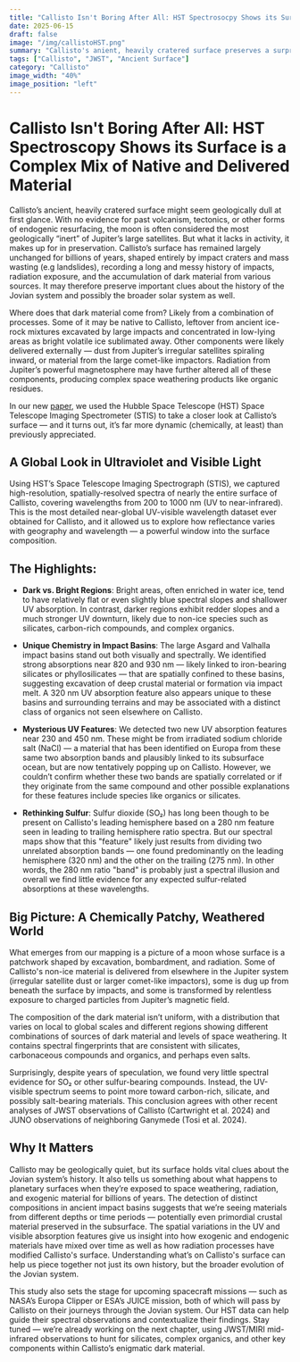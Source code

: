 ```yaml
---
title: "Callisto Isn't Boring After All: HST Spectrosocpy Shows its Surface is a Complex Mix of Native and Delivered Material"
date: 2025-06-15
draft: false
image: "/img/callistoHST.png"
summary: "Callisto's anient, heavily cratered surface preserves a surprisingly complex record of its past. By mapping its surface in ultraviolet and visible light, we found evidence for a chemically diverse mix of native (endogenic) and externally delivered (exogenic) dark material, shaped by radiation and ancient impacts. These findings challenge long-held assumptions about Callisto’s composition and shed new light on the evolution of Jupiter’s outermost moon."
tags: ["Callisto", "JWST", "Ancient Surface"]
category: "Callisto"
image_width: "40%"
image_position: "left"
---
```


# Callisto Isn't Boring After All: HST Spectroscopy Shows its Surface is a Complex Mix of Native and Delivered Material

<!-- This page is currently in development. Please check again soon! In the meantime, check out our recent paper . -->

Callisto’s ancient, heavily cratered surface might seem geologically dull at first glance. With no evidence for past volcanism, tectonics, or other forms of endogenic resurfacing, the moon is often considered the most geologically “inert” of Jupiter’s large satellites. But what it lacks in activity, it makes up for in preservation. Callisto’s surface has remained largely unchanged for billions of years, shaped entirely by impact craters and mass wasting (e.g landslides), recording a long and messy history of impacts, radiation exposure, and the accumulation of dark material from various sources. It may therefore preserve important clues about the history of the Jovian system and possibly the broader solar system as well.

Where does that dark material come from? Likely from a combination of processes. Some of it may be native to Callisto, leftover from ancient ice-rock mixtures excavated by large impacts and concentrated in low-lying areas as bright volatile ice sublimated away. Other components were likely delivered externally — dust from Jupiter’s irregular satellites spiraling inward, or material from the large comet-like impactors. Radiation from Jupiter’s powerful magnetosphere may have further altered all of these components, producing complex space weathering products like organic residues.

In our new [paper](https://arxiv.org/abs/2506.00151), we used the Hubble Space Telescope (HST) Space Telescope Imaging Spectrometer (STIS) to take a closer look at Callisto’s surface — and it turns out, it’s far more dynamic (chemically, at least) than previously appreciated.

## A Global Look in Ultraviolet and Visible Light

Using HST’s Space Telescope Imaging Spectrograph (STIS), we captured high-resolution, spatially-resolved spectra of nearly the entire surface of Callisto, covering wavelengths from 200 to 1000 nm (UV to near-infrared). This is the most detailed near-global UV-visible wavelength dataset ever obtained for Callisto, and it allowed us to explore how reflectance varies with geography and wavelength — a powerful window into the surface composition.

## The Highlights:

- **Dark vs. Bright Regions**: Bright areas, often enriched in water ice, tend to have relatively flat or even slightly blue spectral slopes and shallower UV absorption. In contrast, darker regions exhibit redder slopes and a much stronger UV downturn, likely due to non-ice species such as silicates, carbon-rich compounds, and complex organics.

- **Unique Chemistry in Impact Basins**: The large Asgard and Valhalla impact basins stand out both visually and spectrally. We identified strong absorptions near 820 and 930 nm — likely linked to iron-bearing silicates or phyllosilicates — that are spatially confined to these basins, suggesting excavation of deep crustal material or formation via impact melt. A 320 nm UV absorption feature also appears unique to these basins and surrounding terrains and may be associated with a distinct class of organics not seen elsewhere on Callisto.

- **Mysterious UV Features**: We detected two new UV absorption features near 230 and 450 nm. These might be from irradiated sodium chloride salt (NaCl) — a material that has been identified on Europa from these same two absorption bands and plausibly linked to its subsurface ocean, but are now tentatively popping up on Callisto. However, we couldn’t confirm whether these two bands are spatially correlated or if they originate from the same compound and other possible explanations for these features include species like organics or silicates.

- **Rethinking Sulfur**: Sulfur dioxide (SO₂) has long been though to be present on Callisto's leading hemisphere based on a 280 nm feature seen in leading to trailing hemisphere ratio spectra. But our spectral maps show that this "feature" likely just results from dividing two unrelated absorption bands — one found predominantly on the leading hemisphere (320 nm) and the other on the trailing (275 nm). In other words, the 280 nm ratio "band" is probably just a spectral illusion and overall we find little evidence for any expected sulfur-related absorptions at these wavelengths.


## Big Picture: A Chemically Patchy, Weathered World

What emerges from our mapping is a picture of a moon whose surface is a patchwork shaped by excavation, bombardment, and radiation. Some of Callisto's non-ice material is delivered from elsewhere in the Jupiter system (irregular satellite dust or larger comet-like impactors), some is dug up from beneath the surface by impacts, and some is transformed by relentless exposure to charged particles from Jupiter’s magnetic field.

The composition of the dark material isn’t uniform, with a distribution that varies on local to global scales and different regions showing different combinations of sources of dark material and levels of space weathering. It contains spectral fingerprints that are consistent with silicates, carbonaceous compounds and organics, and perhaps even salts.

Surprisingly, despite years of speculation, we found very little spectral evidence for SO₂ or other sulfur-bearing compounds. Instead, the UV-visible spectrum seems to point more toward carbon-rich, silicate, and possibly salt-bearing materials. This conclusion agrees with other recent analyses of JWST observations of Callisto (Cartwright et al. 2024) and JUNO observations of neighboring Ganymede (Tosi et al. 2024).



## Why It Matters

Callisto may be geologically quiet, but its surface holds vital clues about the Jovian system’s history. It also tells us something about what happens to planetary surfaces when they’re exposed to space weathering, radiation, and exogenic material for billions of years. The detection of distinct compositions in ancient impact basins suggests that we’re seeing materials from different depths or time periods — potentially even primordial crustal material preserved in the subsurface. The spatial variations in the UV and visible absorption features give us insight into how exogenic and endogenic materials have mixed over time as well as how radiation processes have modified Callisto's surface. Understanding what’s on Callisto's surface can help us piece together not just its own history, but the broader evolution of the Jovian system. 

This study also sets the stage for upcoming spacecraft missions — such as NASA’s Europa Clipper or ESA’s JUICE mission, both of which will pass by Callisto on their journeys through the Jovian system. Our HST data can help guide their spectral observations and contextualize their findings. Stay tuned — we’re already working on the next chapter, using JWST/MIRI mid-infrared observations to hunt for silicates, complex organics, and other key components within Callisto’s enigmatic dark material.